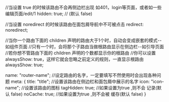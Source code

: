 //当设置 true 的时候该路由不会再侧边栏出现 如401，login等页面，或者如一些编辑页面/edit/1
hidden: true; // (默认 false)

//当设置 noredirect 的时候该路由在面包屑导航中不可被点击
redirect: noredirect;

//当你一个路由下面的 children 声明的路由大于1个时，自动会变成嵌套的模式--如组件页面
//只有一个时，会将那个子路由当做根路由显示在侧边栏--如引导页面
//若你想不管路由下面的 children 声明的个数都显示你的根路由
//你可以设置 alwaysShow: true，这样它就会忽略之前定义的规则，一直显示根路由
alwaysShow: true;

name: "router-name"; //设定路由的名字，一定要填写不然使用<keep-alive>时会出现各种问题
meta: {
  title: "title"; //设置该路由在侧边栏和面包屑中展示的名字
  icon: "icon-name"; //设置该路由的图标
  tagHidden: true; //如果设置为true ,则不会 <tags-view> 记录(默认 false)
  noCache: true; //如果设置为true ,则不会被 <keep-alive> 缓存(默认 false)
}